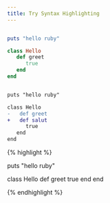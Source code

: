```yaml
---
title: Try Syntax Highlighting
---
```



``` ruby

puts "hello ruby"

class Hello
   def greet
      true
   end
end
```


``` diff

puts "hello ruby"

class Hello
-   def greet
+   def salut
      true
   end
end
```



{% highlight %}

puts "hello ruby"

class Hello
   def greet
      true
   end
end

{% endhighlight %}
